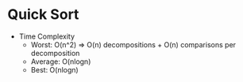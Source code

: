 # Quick Sort

- Time Complexity
  - Worst: O(n^2) => O(n) decompositions + O(n) comparisons per decomposition
  - Average: O(nlogn)
  - Best: O(nlogn)